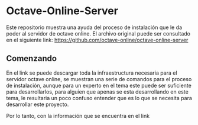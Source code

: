 # Octave-Online-Server
Este repositorio muestra una ayuda del proceso de instalación que le da poder al servidor de octave online. El archivo original puede ser consultado en el siguiente link: https://github.com/octave-online/octave-online-server 

## Comenzando
En el link se puede descargar toda la infraestructura necesaria para el servidor octave online, se muestran una serie de comandos para el proceso de instalación, aunque para un experto en el tema este puede ser suficiente para desarrollarlos, para alguien que apenas se esta desarrollando en este tema, le resultaria un poco confuso entender que es lo que se necesita para desarrollar este proyecto.

Por lo tanto, con la información que se encuentra en el link
